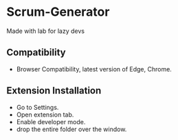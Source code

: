 # Scrum-Generator
Made with lab for lazy devs

## Compatibility

- Browser Compatibility, latest version of Edge, Chrome. 

## Extension Installation

- Go to Settings.
- Open extension tab.
- Enable developer mode.
- drop the entire folder over the window. 
